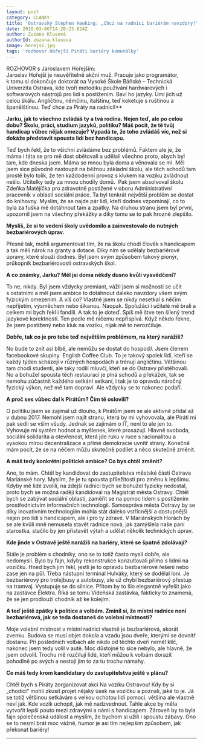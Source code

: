 ```yaml
---
layout: post
category: CLANKY
title: 'Ostravský Stephen Hawking: „Chci na radnici bariérám navzdory!“'
date: 2018-03-06T14:28:23.824Z
author: Zuzana Klusová
authorId: zuzana.klusova
image: horejsi.jpg
tags: 'rozhovor Hořejší Piráti bariéry komunálky'
---
```


ROZHOVOR s Jaroslavem Hořejším:  
Jaroslav Hořejší je neuvěřitelně akční muž. Pracuje jako programátor, k tomu si dokončuje doktorát na Vysoké Škole Báňské – Technická Univerzita Ostrava, kde tvoří metodiku používání hardwarových i softwarových nástrojů pro lidi s postižením. Baví ho jazyky. Umí jich už celou škálu. Angličtinu, němčinu, italštinu, teď koketuje s ruštinou a španělštinou. Teď chce za Piráty na radnici!**

**Jarku, jak to všechno zvládáš ty a tvá rodina. Nejen teď, ale po celou dobu? Školu, práci, studium jazyků, politiku? Máš pocit, že tě tvůj handicap vůbec nějak omezuje? Vypadá to, že toho zvládáš víc, než si dokáže představit spousta lidí bez handicapu.**

Teď bych řekl, že to všichni zvládáme bez problémů. Faktem ale je, že máma i táta se pro mě dost obětovali a udělali všechno proto, abych byl tam, kde dneska jsem. Máma se mnou byla doma a věnovala se mi. Měl jsem sice původně nastoupit na běžnou základní školu, ale těch schodů tam prostě bylo tolik, že ten každodenní provoz s klukem na vozíku zvládnout nešlo. Učitelky tedy za mnou chodily domů.  Pak jsem absolvoval školu Zdeňka Matějíčka pro zdravotně postižené v oboru Administrativní pracovník v oblasti sociální práce. Ta byl tenkrát největší problém se dostat do knihovny. Myslím, že se najde pár lidí, kteří dodnes vzpomínají, co to byla za fuška mě dotáhnout tam a zpátky. Na druhou stranu jsem byl první, upozornil jsem na všechny překážky a díky tomu se to pak hrozně zlepšilo.

**Myslíš, že si to vedení školy uvědomilo a zainvestovalo do nutných bezbariérových úprav.**

Přesně tak, mohli argumentovat tím, že na školu chodí člověk s handicapem a tak měli nárok na granty a dotace. Díky nim se udělaly bezbariérové úpravy, které slouží dodnes. Byl jsem svým způsobem takový pionýr, průkopník bezbariérovosti ostravských škol.

**A co známky, Jarku? Měl jsi doma někdy dusno kvůli vysvědčení?**

To ne, nikdy. Byl jsem vždycky premiant, vážil jsem si možnosti se učit s ostatními a měl jsem ambice to dotáhnout daleko navzdory všem svým fyzickým omezením. A víš co? Vlastně jsem se nikdy nesetkal s něčím nepřijetím, výsměchem nebo šikanou. Naopak. Spolužáci i učitelé mě brali a celkem mi bych řekl i fandili. A tak to je doteď. Spíš mě štve ten šílený trend jazykové korektnosti. Ten podle mě ničemu nepřispívá. Když někdo řekne, že jsem postižený nebo kluk na vozíku, nijak mě to nerozčiluje.

**Dobře, tak co je pro tebe teď největším problémem, na který narážíš?**

No bude to znít asi blbě, ale nemůžu se dostat do hospod<span style="font-family:Wingdings;mso-ascii-font-family:Calibri;mso-ascii-theme-font:
minor-latin;mso-hansi-font-family:Calibri;mso-hansi-theme-font:minor-latin;
mso-char-type:symbol;mso-symbol-font-family:Wingdings">J</span>. Jsem členem facebookové skupiny  English Coffee Club. To je takový spolek lidí, kteří se každý týden scházejí v různých hospodách a trénují angličtinu. Většinou tam chodí studenti, ale taky rodilí mluvčí, kteří se do Ostravy přistěhovali. No a bohužel spousta těch restaurací je plná schodů a překážek, tak se nemohu zúčastnit každého setkání setkaní, i tak je to opravdu náročný fyzický výkon, než mě tam dopraví. Ale vždycky se to nakonec podaří.

**A proč ses vůbec dal k Pirátům? Čím tě oslovili?**

O politiku jsem se zajímal už dlouho, k Pirátům jsem se ale aktivně přidal až v dubnu 2017\. Nemohl jsem najít stranu, která by mi vyhovovala, ale Piráti mi pak sedli se vším všudy. Jednak se zajímám o IT, není to ale jen to. Vyhovuje mi systém hodnot a myšlenek, které prosazují. Hlavně svoboda, sociální solidarita a otevřenost, která jde ruku v ruce s racionalitou a vysokou mírou decentralizace a přímé demokracie uvnitř strany. Konečně mám pocit, že se na něčem můžu skutečně podílet a něco skutečně změnit.

**A máš tedy konkrétní politické ambice? Co bys chtěl změnit?**

Ano, to mám. Chtěl by kandidovat do zastupitelstva městské části Ostrava Mariánské hory. Myslím, že je tu spousta příležitostí pro změnu k lepšímu. Kdyby mě lidé zvolili, na zdejší radnici bych se bohužel fyzicky nedostal, proto bych se možná raději kandidoval na Magistrát města Ostravy. Chtěl bych se zabývat sociální oblastí, zaměřit se na pomoc lidem s postižením prostřednictvím informačních technologii. Samospráva města Ostravy by se díky inovativním technologiím mohla stát daleko vstřícnější a dostupnější nejen pro lidi s handicapem, ale i pro ty zdravé. V Mariánských Horách by se ale kvůli mně nemusela stavět radnice nová, jak zamýšlela naše paní starostka, stačilo by jen přistavět výtah a udělat několik technických úprav.

**Kde jinde v Ostravě ještě narážíš na bariéry, které se špatně zdolávají?**

Stále je problém s chodníky, ono se to totiž často myslí dobře, ale nedomyslí. Bylo by fajn, kdyby rekonstrukce konzultovali přímo s lidmi na vozíčku. Hned bych jim řekl, jestli je to opravdu bezbariérové řešení nebo zase jen na půl. Třeba nástupní terminál Hulváky, který se dodělal loni. Je bezbariérový pro trolejbusy a autobusy, ale už chybí bezbariérový přestup na tramvaj. Vystupuje se do silnice. Přitom by to šlo elegantně vyřešit jako na zastávce Elektra. Říká se tomu Vídeňská zastávka, fakticky to znamená, že se jen prodlouží chodník až ke kolejím.

**A teď ještě zpátky k politice a volbám. Zmínil si, že místní radnice není bezbariérová, jak se teda dostaneš do volební místnosti?**

Moje volební místnost v místní radnici vlastně je bezbariérová, akorát zvenku. Budova se musí objet dokola a vzadu jsou dveře, kterými se dovnitř dostanu. Při posledních volbách ale nikdo od těchto dveří neměl klíč, nakonec jsem tedy volil v autě. Moc důstojné to sice nebylo, ale hlavně, že jsem odvolil. Trochu mě rozčilují lidé, kteří můžou k volbám dorazit pohodlně po svých a nestojí jim to za tu trochu námahy.

**Co máš tedy krom kandidatury do zastupitelstva ještě v plánu?**

Chtěl bych s Piráty zorganizovat akci Na vozíku Ostravou! Kdy by si „chodící“ mohli zkusit projet nějaký úsek na vozíčku a poznali, jaké to je. Já se totiž většinou setkávám s velkou ochotou lidí pomoci, většina ale vlastně neví jak. Kde vozík uchopit, jak mě nadzvednout. Tahle akce by měla vytvořit lepší pouto mezi zdravými a námi s handicapem. Zároveň by to byla fajn společenská událost a myslím, že bychom si užili i spoustu zábavy. Ono se to nesmí brát moc vážně, humor je asi tím nejlepším způsobem, jak překonat bariéry!

- - -
